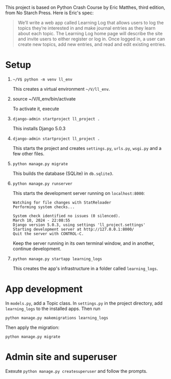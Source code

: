 This project is based on Python Crash Course by Eric Matthes, third edition, from No Starch Press. Here is Eric's spec:

>We’ll write a web app called Learning Log that allows users to log the topics they’re interested in and make journal entries as they learn about each topic. The Learning Log home page will describe the site and invite users to either register or log in. Once logged in, a user can create new topics, add new entries, and read and edit existing entries.

# Setup

  1. `~/V$ python -m venv ll_env`
  
     This creates a virtual environment `~/V/ll_env`.

  2. source ~/V/ll_env/bin/activate

     To activate it, execute 

  3. `django-admin startproject ll_project .`
  
     This installs Django 5.0.3
  
  4. `django-admin startproject ll_project .`

     This starts the project and creates `settings.py`, `urls.py`, `wsgi.py` and a few other files.

  5. `python manage.py migrate`

     This builds the database (SQLite) in `db.sqlite3`.

  6. `python manage.py runserver`

     This starts the development server running on `localhost:8000`:

     ```
     Watching for file changes with StatReloader
     Performing system checks...

     System check identified no issues (0 silenced).
     March 10, 2024 - 22:08:55
     Django version 5.0.3, using settings 'll_project.settings'
     Starting development server at http://127.0.0.1:8000/
     Quit the server with CONTROL-C.

     ```
     Keep the server running in its own terminal window, and in another, continue development.

   7. `python manage.py startapp learning_logs` 

      This creates the app's infrastructure in a folder called `learning_logs`.

# App development

In `models.py`, add a Topic class. In `settings.py` in the project directory, add `learning_logs` to the installed apps. Then run 

   ```python manage.py makemigrations learning_logs```

Then apply the migration:

   ```python manage.py migrate```

# Admin site and superuser

Exexute `python manage.py createsuperuser` and follow the prompts.
